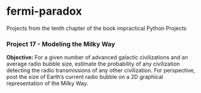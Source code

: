 # fermi-paradox
Projects from the tenth chapter of the book impractical Python Projects

### Project 17 - Modeling the Milky Way
**Objective:**
For a given number of advanced galactic civilizations and an average radio bubble
size, estimate the probability of any civilization detecting the radio transmissions of
any other civilization. For perspective, post the size of Earth’s current radio bubble
on a 2D graphical representation of the Milky Way.

